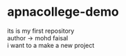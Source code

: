 # apnacollege-demo
its is my first repository
<br> 
author -> mohd faisal
<br>
i want to a make a new project 
